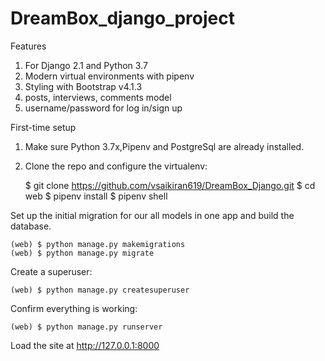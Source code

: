 # DreamBox_django_project
Features

1) For Django 2.1 and Python 3.7
2) Modern virtual environments with pipenv
3) Styling with Bootstrap v4.1.3
4) posts, interviews, comments model
5) username/password for log in/sign up

First-time setup

1) Make sure Python 3.7x,Pipenv and PostgreSql are already installed.
2) Clone the repo and configure the virtualenv:

	$ git clone https://github.com/vsaikiran619/DreamBox_Django.git
	$ cd web
	$ pipenv install
	$ pipenv shell

Set up the initial migration for our all models in one app and build the database.

	(web) $ python manage.py makemigrations
	(web) $ python manage.py migrate

Create a superuser:
	
	(web) $ python manage.py createsuperuser

Confirm everything is working:

	(web) $ python manage.py runserver
	
Load the site at http://127.0.0.1:8000
